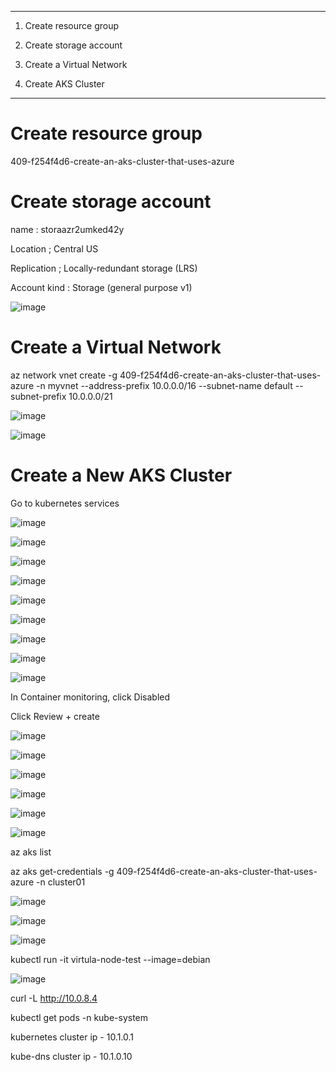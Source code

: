 


------------------------------------------------------------------------------------------------------------------------------------------------


1. Create resource group

2. Create storage account

3. Create a Virtual Network

4. Create AKS Cluster





--------------------------------------------------------------------------------------------------------------------------------------------------








# Create resource group

409-f254f4d6-create-an-aks-cluster-that-uses-azure




# Create storage account

name : storaazr2umked42y

Location ; Central US

Replication ; Locally-redundant storage (LRS)

Account kind : Storage (general purpose v1)

![image](https://user-images.githubusercontent.com/33985509/103159884-e2de8100-47ce-11eb-9ff4-9bb919a66feb.png)




# Create a Virtual Network




az network vnet create -g 409-f254f4d6-create-an-aks-cluster-that-uses-azure -n myvnet --address-prefix 10.0.0.0/16 --subnet-name default --subnet-prefix 10.0.0.0/21


![image](https://user-images.githubusercontent.com/33985509/103159920-7fa11e80-47cf-11eb-80d6-9f0dc9cf1509.png)


![image](https://user-images.githubusercontent.com/33985509/103159923-90519480-47cf-11eb-9ebb-34e1a09e79e8.png)





# Create a New AKS Cluster


Go to kubernetes services


![image](https://user-images.githubusercontent.com/33985509/103159322-60eb5980-47c8-11eb-8c82-f8d21c8d97c6.png)


![image](https://user-images.githubusercontent.com/33985509/103159327-80828200-47c8-11eb-8212-299804f0d6f4.png)


![image](https://user-images.githubusercontent.com/33985509/103159335-92fcbb80-47c8-11eb-9158-b4063bbfec65.png)


![image](https://user-images.githubusercontent.com/33985509/103159345-a9a31280-47c8-11eb-93f3-6bc0b5be0d87.png)


![image](https://user-images.githubusercontent.com/33985509/103159358-c93a3b00-47c8-11eb-97a5-6ec1cf9c1a54.png)


![image](https://user-images.githubusercontent.com/33985509/103159983-37363080-47d0-11eb-92f3-cb793dee7169.png)

![image](https://user-images.githubusercontent.com/33985509/103159991-43ba8900-47d0-11eb-877b-b3bd9da52457.png)




![image](https://user-images.githubusercontent.com/33985509/103159433-a6f4ed00-47c9-11eb-85e4-51ca351f6093.png)


![image](https://user-images.githubusercontent.com/33985509/103159442-bd02ad80-47c9-11eb-8f27-34998439b94c.png)



In Container monitoring, click Disabled

Click Review + create



![image](https://user-images.githubusercontent.com/33985509/103160018-7bc1cc00-47d0-11eb-9c59-66bdbae5829f.png)


![image](https://user-images.githubusercontent.com/33985509/103160035-b9bef000-47d0-11eb-8562-f957e9390460.png)


![image](https://user-images.githubusercontent.com/33985509/103160063-f38ff680-47d0-11eb-985f-66576129932a.png)


![image](https://user-images.githubusercontent.com/33985509/103160072-0acee400-47d1-11eb-98d8-67e5a97de523.png)


![image](https://user-images.githubusercontent.com/33985509/103160075-1b7f5a00-47d1-11eb-894e-2b5485ec081c.png)


![image](https://user-images.githubusercontent.com/33985509/103160093-410c6380-47d1-11eb-905e-66e45ccbb757.png)



az aks list


az aks get-credentials -g 409-f254f4d6-create-an-aks-cluster-that-uses-azure -n cluster01



![image](https://user-images.githubusercontent.com/33985509/103160125-a2343700-47d1-11eb-8497-b24342570e47.png)


![image](https://user-images.githubusercontent.com/33985509/103160190-1b338e80-47d2-11eb-8daf-1d8b0d9c640a.png)


![image](https://user-images.githubusercontent.com/33985509/103160272-17ecd280-47d3-11eb-86c9-758dcb2a2b71.png)


kubectl run -it virtula-node-test --image=debian


![image](https://user-images.githubusercontent.com/33985509/103160321-cf81e480-47d3-11eb-84d6-27b9e317f596.png)

curl -L http://10.0.8.4


kubectl get pods -n kube-system


kubernetes cluster ip - 10.1.0.1

kube-dns cluster ip - 10.1.0.10
